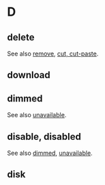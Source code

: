 # D

## delete

See also [remove](), [cut, cut-paste]().

## download

## dimmed

See also [unavailable](//u.md).

## disable, disabled

See also [dimmed](#dimmed), [unavailable](//u.md).

## disk

